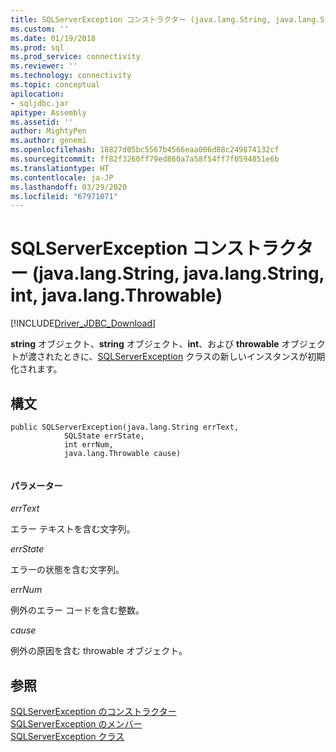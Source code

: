 ```yaml
---
title: SQLServerException コンストラクター (java.lang.String, java.lang.String, int, java.lang.Throwable) | Microsoft Docs
ms.custom: ''
ms.date: 01/19/2018
ms.prod: sql
ms.prod_service: connectivity
ms.reviewer: ''
ms.technology: connectivity
ms.topic: conceptual
apilocation:
- sqljdbc.jar
apitype: Assembly
ms.assetid: ''
author: MightyPen
ms.author: genemi
ms.openlocfilehash: 18827d05bc5567b4566eaa006d88c249874132cf
ms.sourcegitcommit: ff82f3260ff79ed860a7a58f54ff7f0594851e6b
ms.translationtype: HT
ms.contentlocale: ja-JP
ms.lasthandoff: 03/29/2020
ms.locfileid: "67971071"
---
```

# <a name="sqlserverexception-constructor-javalangstring-javalangstring-int-javalangthrowable"></a>SQLServerException コンストラクター (java.lang.String, java.lang.String, int, java.lang.Throwable)
[!INCLUDE[Driver_JDBC_Download](../../../includes/driver_jdbc_download.md)]

  **string** オブジェクト、**string** オブジェクト、**int**、および **throwable** オブジェクトが渡されたときに、[SQLServerException](../../../connect/jdbc/reference/sqlserverexception-class.md) クラスの新しいインスタンスが初期化されます。

## <a name="syntax"></a>構文  
  
```  
public SQLServerException(java.lang.String errText,
            SQLState errState,
            int errNum,
            java.lang.Throwable cause)
            
```  
  
#### <a name="parameters"></a>パラメーター  
 *errText*  
  
 エラー テキストを含む文字列。
  
 *errState*  
  
 エラーの状態を含む文字列。
 
 *errNum*  
  
 例外のエラー コードを含む整数。
 
 *cause*  
  
 例外の原因を含む throwable オブジェクト。
  
## <a name="see-also"></a>参照  
 [SQLServerException のコンストラクター](../../../connect/jdbc/reference/sqlserverexception-constructors.md)   
 [SQLServerException のメンバー](../../../connect/jdbc/reference/sqlserverexception-members.md)   
 [SQLServerException クラス](../../../connect/jdbc/reference/sqlserverexception-class.md)  
  
  
